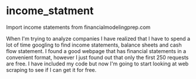 # income_statment
Import income statements from financialmodelingprep.com

When I'm trying to analyze companies I have realized that I have to spend a lot of time googling to find income statements, balance sheets and cash flow statement.
I found a good webpage that has financial statements in a convenient format, however I just found out that only the first 250 requests are free.
I have included my code but now I'm going to start looking at web scraping to see if I can get it for free.
